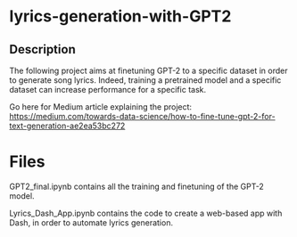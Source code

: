 # lyrics-generation-with-GPT2

## Description
The following project aims at finetuning GPT-2 to a specific dataset in order to generate song lyrics. Indeed, training a pretrained model and a specific dataset can increase performance for a specific task. 

Go here for Medium article explaining the project: https://medium.com/towards-data-science/how-to-fine-tune-gpt-2-for-text-generation-ae2ea53bc272

# Files
GPT2_final.ipynb contains all the training and finetuning of the GPT-2 model. 

Lyrics_Dash_App.ipynb contains the code to create a web-based app with Dash, in order to automate lyrics generation. 
